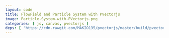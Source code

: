 ```yaml
---
layout: code
title: FlowField and Particle System with PVectorjs
image: Particle-System-with-PVectorjs.png
categories: [ js, canvas, pvectorjs ]
deps: [ 'https://cdn.rawgit.com/MAKIO135/pvectorjs/master/build/pvector.min.js', 'https://cdn.rawgit.com/joshforisha/fast-simplex-noise-js/359d8f78e2e2249fe0a76126dd32907080324a62/main.js' ]
---
```

<canvas id="cnvs"></canvas>

<script>
    window.addEventListener('load', function(){
        var canvas = document.getElementById('cnvs'),
            context = canvas.getContext('2d'),
            width = window.innerWidth < 1200 ? window.innerWidth : 1200,
            height = 400;

        canvas.width = width;
        canvas.height = height;

        window.addEventListener('resize', function(){
            width = window.innerWidth < 1200 ? window.innerWidth : 1200;
            height = 400;
            canvas.width = width;
            canvas.height = height;
        });

        ///////////////////////////////////////////////
        function constrain(val,min,max){
            return val < min ? min : val > max ? max : val;
        }
        ///////////////////////////////////////////////

        var simplex,
            flowfield,
            particleSystem,
            frame;

        
        var Particle = function( x, y ) {
            this.life = 10 + Math.floor(Math.random()*500);
            this.loc = new PVector( x, y );
            this.prevLoc = this.loc.clone();
            this.vel = new PVector();
            this.acc = new PVector();
        };

        Particle.prototype.applyForce = function( force ) {
            this.acc.add( force );
        };

        Particle.prototype.update = function() {
            this.life --;
            this.vel.add( this.acc );
            if( this.vel.mag() > 8 ) this.vel.norm().mult( 8 );
            this.loc.add( this.vel );

            this.acc.mult( 0 );
        };

        Particle.prototype.warp = function() {
            if ( this.loc.x < 0 ) {
                this.loc.x = width;
                this.prevLoc = this.loc.clone();
            } else if ( this.loc.x > width ) {
                this.loc.x = 0;
                this.prevLoc = this.loc.clone();
            }

            if ( this.loc.y < 0 ) {
                this.loc.y = height;
                this.prevLoc = this.loc.clone();
            } else if ( this.loc.y > height ) {
                this.loc.y = 0;
                this.prevLoc = this.loc.clone();
            }
        };

        Particle.prototype.display = function() {
            context.beginPath();
            context.moveTo(this.prevLoc.x, this.prevLoc.y);
            context.lineTo(this.loc.x, this.loc.y );
            context.stroke();

            this.prevLoc = this.loc.clone();
        };

        Particle.prototype.isDead = function() {
            return ( this.life <= 0 );
        };

        var ParticleSystem = function ( nbParticles ) {
            this.particles = [];
            for ( var i = 0; i < nbParticles; i ++ ) {
                this.addParticle( Math.random() *  width, Math.random() *  height );
            }
        };

        ParticleSystem.prototype.addParticle = function( x, y ) {
            this.particles.push( new Particle( x, y ) );
        };

        ParticleSystem.prototype.run = function(field) {
            context.strokeStyle = 'rgba( 251, 53, 80, 0.2)';
            this.particles.forEach(function(p){
                p.applyForce( field.getForce( p.loc ) );
                p.update();
                p.warp();
                p.display();
            });
            
            var nDead = 0;
            for( var i=this.particles.length-1; i>=0; i--){
                if ( this.particles[i].isDead() ){
                    nDead ++;
                    this.particles.splice( i, 1 );
                }
            }

            for( var i=0; i<nDead; i++){
                this.addParticle( Math.random()*width, Math.random()*height );
            }
        };

        ParticleSystem.prototype.applyForce = function( force ) {
            this.particles.forEach(function(p){
                p.applyForce( force );
            });
        };
        

        var FlowField = function( _nx, _ny, _scale ) {
            this.nx = _nx;
            this.ny = _ny;
            this.scale = _scale;
            this.w = width / this.nx;
            this.h = height / this.ny;
            this.vecs = [];
            for(var i=0;i<this.nx;i++) this.vecs.push( (new Array(this.ny)).fill(0).map(function(){
                return new PVector(8,0);
            }) );
        };

        FlowField.prototype.update = function( time ) {
            for (var i = 0; i < this.nx; i++ ) {
                for (var j = 0; j < this.ny; j++ ) {
                    this.vecs[ i ][ j ].rotateTo( simplex.noise3D( i / this.scale, j / this.scale, time ) * 4 * Math.PI );
                }
            }
        };

        FlowField.prototype.getForce = function( v ) {
            return this.vecs[ ~~( constrain( v.x, 0, width - 1 ) / this.w ) ][ ~~( constrain( v.y, 0, height - 1 ) / this.h ) ];
        };

        function setup(){
            simplex = new SimplexNoise();
            flowfield = new FlowField(50,50,40);
            particleSystem = new ParticleSystem( 10000 );
            frame = 0;

            flowfield.update(frame);

            context.fillStyle = 'rgba( 30, 38, 48, 1 )';
            context.fillRect(0,0,width,height);

            animate();
        }

        function animate(){
            window.requestAnimationFrame(animate);
            
            context.fillStyle = 'rgba( 30, 38, 48, .1 )';
            context.fillRect(0,0,width,height);

            flowfield.update(frame/300);

            particleSystem.run(flowfield);

            frame++;
        }

        setup();
        window.addEventListener( 'resize', setup );
    });
</script>
